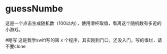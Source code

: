 # guessNumbe
这是一个点击生成随机数（100以内），使用滑杆取值，看离这个随机数有多近的小游戏。

#瞎写
这是我学swift写的第 x 个程序，其实刚到门口，还没入门，写的很烂，请不要clone

